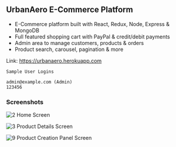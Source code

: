 ## UrbanAero E-Commerce Platform

* E-Commerce platform built with React, Redux, Node, Express & MongoDB
* Full featured shopping cart with PayPal & credit/debit payments
* Admin area to manage customers, products & orders
* Product search, carousel, pagination & more

Link: https://urbanaero.herokuapp.com


```
Sample User Logins

admin@example.com (Admin)
123456

```

### Screenshots
![2 Home Screen](https://user-images.githubusercontent.com/67057256/146945266-47984a89-4374-410f-9f7e-158e53b0d80f.png)

![3 Product Details Screen](https://user-images.githubusercontent.com/67057256/146945289-6b6dc9c7-c77a-4b54-9627-63ef70d364dc.png)

![9 Product Creation Panel Screen](https://user-images.githubusercontent.com/67057256/146945379-bbbd2103-427a-49a3-b47c-806d2d0cf9b0.png)
